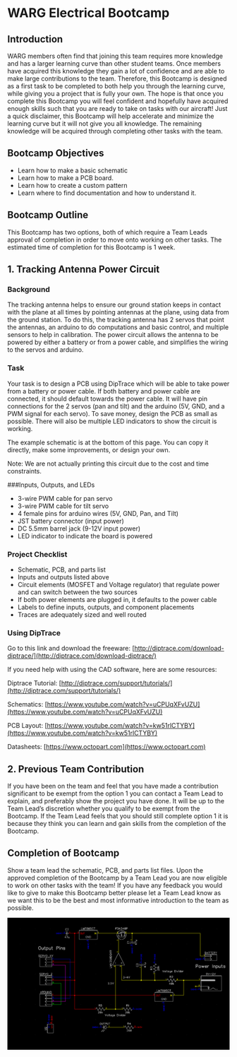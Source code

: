 ﻿
# WARG Electrical Bootcamp

## Introduction

WARG members often find that joining this team requires more knowledge and has a larger learning curve than other student teams. Once members have acquired this knowledge they gain a lot of confidence and are able to make large contributions to the team. Therefore, this Bootcamp is designed as a first task to be completed to both help you through the learning curve, while giving you a project that is fully your own. The hope is that once you complete this Bootcamp you will feel confident and hopefully have acquired enough skills such that you are ready to take on tasks with our aircraft! Just a quick disclaimer, this Bootcamp will help accelerate and minimize the learning curve but it will not give you all knowledge. The remaining knowledge will be acquired through completing other tasks with the team.

## Bootcamp Objectives

- Learn how to make a basic schematic
- Learn how to make a PCB board.
- Learn how to create a custom pattern
- Learn where to find documentation and how to understand it.

## Bootcamp Outline
This Bootcamp has two options, both of which require a Team Leads approval of completion in order to move onto working on other tasks. The estimated time of completion for this Bootcamp is 1 week.

## 1. Tracking Antenna Power Circuit

### Background

The tracking antenna helps to ensure our ground station keeps in contact with the plane at all times by pointing antennas at the plane, using data from the ground station. To do this, the tracking antenna has 2 servos that point the antennas, an arduino to do computations and basic control, and multiple sensors to help in calibration. 
The power circuit allows the antenna to be powered by either a battery or from a power cable, and simplifies the wiring to the servos and arduino.

### Task

Your task is to design a PCB using DipTrace which will be able to take power from a battery or power cable.  If both battery and power cable are connected, it should default towards the power cable. It will have pin connections for the 2 servos (pan and tilt) and the arduino (5V, GND, and a PWM signal for each servo). To save money, design the PCB as small as possible. There will also be multiple LED indicators to show the circuit is working.

The example schematic is at the bottom of this page. You can copy it directly, make some improvements, or design your own.  

Note: We are not actually printing this circuit due to the cost and time constraints.

###Inputs, Outputs, and LEDs
- 3-wire PWM cable for pan servo
- 3-wire PWM cable for tilt servo
- 4 female pins for arduino wires (5V, GND, Pan, and Tilt)
- JST battery connector (input power)
- DC 5.5mm barrel jack (9-12V input power)
- LED indicator to indicate the board is powered

### Project Checklist
- Schematic, PCB, and parts list
- Inputs and outputs listed above
- Circuit elements (MOSFET and Voltage regulator) that regulate power and can switch between the two sources
- If both power elements are plugged in, it defaults to the power cable
- Labels to define inputs, outputs, and component placements
- Traces are adequately sized and well routed

### Using DipTrace
Go to this link and download the freeware:
[http://diptrace.com/download-diptrace/](http://diptrace.com/download-diptrace/)

If you need help with using the CAD software, here are some resources:

Diptrace Tutorial: [http://diptrace.com/support/tutorials/](http://diptrace.com/support/tutorials/)

Schematics: [https://www.youtube.com/watch?v=uCPUqXFvUZU](https://www.youtube.com/watch?v=uCPUqXFvUZU)

PCB Layout: [https://www.youtube.com/watch?v=kw51rlCTYBY](https://www.youtube.com/watch?v=kw51rlCTYBY)

Datasheets: [https://www.octopart.com](https://www.octopart.com)

## 2. Previous Team Contribution

If you have been on the team and feel that you have made a contribution significant to be exempt from the option 1 you can contact a Team Lead to explain, and preferably show the project you have done. It will be up to the Team Lead’s discretion whether you qualify to be exempt from the Bootcamp. If the Team Lead feels that you should still complete option 1 it is because they think you can learn and gain skills from the completion of the Bootcamp.

## Completion of Bootcamp

Show a team lead the schematic, PCB, and parts list files. Upon the approved completion of the Bootcamp by a Team Lead you are now eligible to work on other tasks with the team! If you have any feedback you would like to give to make this Bootcamp better please let a Team Lead know as we want this to be the best and most informative introduction to the team as possible.

![Example Circuit](resources\tracking_antenna_circuit.PNG)
